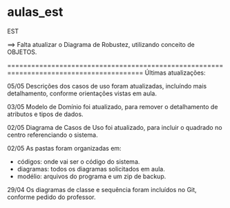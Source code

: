 # aulas_est
EST

==> Falta atualizar o Diagrama de Robustez, utilizando conceito de OBJETOS.


========================================================================================
Últimas atualizações:

05/05
Descrições dos casos de uso foram atualizadas, incluíndo mais detalhamento, conforme orientações vistas em aula.

03/05
Modelo de Domínio foi atualizado, para remover o detalhamento de atributos e tipos de dados.

02/05
Diagrama de Casos de Uso foi atualizado, para incluir o quadrado no centro referenciando o sistema. 

02/05
As pastas foram organizadas em:
 - códigos: onde vai ser o código do sistema.
 - diagramas: todos os diagramas solicitados em aula.
 - modélio: arquivos do programa e um zip de backup.

29/04
Os diagramas de classe e sequência foram incluídos no Git, conforme pedido do professor.
